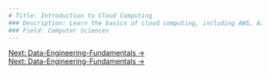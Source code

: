 ```yaml
---
# Title: Introduction to Cloud Computing
### Description: Learn the basics of cloud computing, including AWS, Azure, and Google Cloud, with real-world examples.
### Field: Computer Sciences
---
```


<div>

<!-- Top link navigation -->
<div class="mb-2 flex justify-end">
  <a href="/courses/Data-Engineering-Fundamentals" class="text-base text-blue-700 font-medium hover:underline">
    Next: Data-Engineering-Fundamentals &rarr;
  </a>
</div>

<!-- ADD HERE THE MARKDOWN FILE COMPOSED BY HTML ELEMENTS USING TAILWIND CSS CLASSES -->

<!-- Bottom link navigation -->
<div class="mt-8 flex justify-end">
  <a href="/courses/Data-Engineering-Fundamentals" class="text-base text-blue-700 font-medium hover:underline">
    Next: Data-Engineering-Fundamentals &rarr;
  </a>
</div>

</div>